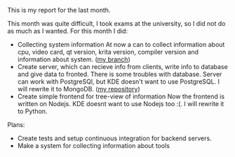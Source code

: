 This is my report for the last month.

This month was quite difficult, I took exams at the university, so I did not do as much as I wanted.
For this month I did:
 - Collecting system information
   At now a can to collect information about cpu, video card, qt version, krita version, compiler version and information about system.
   ([my branch](https://github.com/KDE/krita/tree/akapustin/T6102-telemetry))
 - Create server, which can recieve info from clients, write info to database and give data to fronted.
   There is some troubles with database. Server can work with PostgreSQl, but KDE doesn't want to use PostgreSQL. I will rewrite it to MongoDB.
   ([my repository](https://cgit.kde.org/websites/telemetry-krita-org.git/))
 - Create simple frontend for tree-view of information
    Now the frontend is written on Nodejs. KDE doesnt want to use Nodejs too :(. I will rewrite it to Python.

Plans:
 - Create tests and setup  continuous integration for backend servers.
 - Make a system for collecting information about tools


